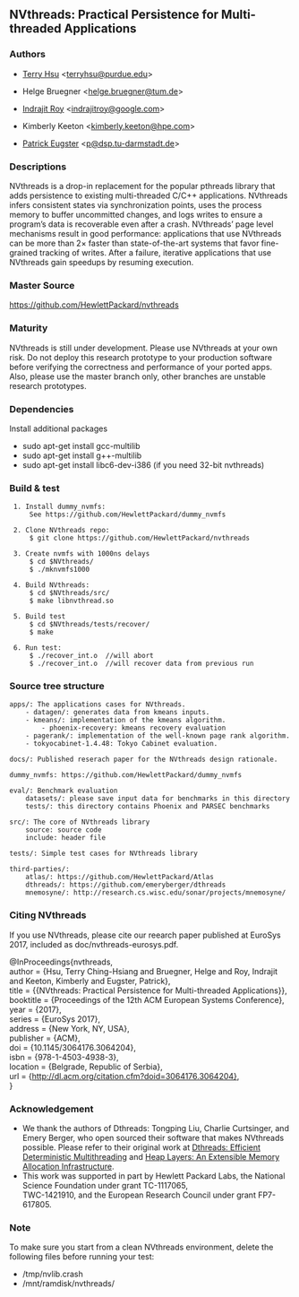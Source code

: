 NVthreads: Practical Persistence for Multi-threaded Applications
-------------------------------------------------------------------------------------


### Authors ###

- [Terry Hsu](http://www.cs.purdue.edu/homes/hsu62) <<terryhsu@purdue.edu>>

- Helge Bruegner <<helge.bruegner@tum.de>>

- [Indrajit Roy](http://www.indrajitroy.com) <<indrajitroy@google.com>>

- Kimberly Keeton <<kimberly.keeton@hpe.com>>

- [Patrick Eugster](https://www.cs.purdue.edu/homes/peugster/) <<p@dsp.tu-darmstadt.de>>


### Descriptions ###

NVthreads is a drop-in replacement for the popular pthreads library that adds persistence
to existing multi-threaded C/C++ applications. NVthreads infers consistent states via
synchronization points, uses the process memory to buffer uncommitted changes,
and logs writes to ensure a program’s data is recoverable even after a crash.
NVthreads’ page level mechanisms result in good performance: applications that use
NVthreads can be more than 2× faster than state-of-the-art systems that favor
fine-grained tracking of writes. After a failure, iterative applications that use NVthreads
gain speedups by resuming execution.


### Master Source  ###

https://github.com/HewlettPackard/nvthreads


### Maturity ###

NVthreads is still under development.  Please use NVthreads at your own risk. Do not deploy
this research prototype to your production software before verifying the correctness and
performance of your ported apps. Also, please use the master branch only, other branches
are unstable research prototypes.

### Dependencies ###

Install additional packages
 - sudo apt-get install gcc-multilib
 - sudo apt-get install g++-multilib
 - sudo apt-get install libc6-dev-i386 (if you need 32-bit nvthreads)
     
### Build & test ###
     1. Install dummy_nvmfs: 
         See https://github.com/HewlettPackard/dummy_nvmfs
     
     2. Clone NVthreads repo:
         $ git clone https://github.com/HewlettPackard/nvthreads
     
     3. Create nvmfs with 1000ns delays
         $ cd $NVthreads/
         $ ./mknvmfs1000
     
     4. Build NVthreads:
         $ cd $NVthreads/src/
         $ make libnvthread.so

     5. Build test
         $ cd $NVthreads/tests/recover/
         $ make

     6. Run test:
         $ ./recover_int.o  //will abort
         $ ./recover_int.o  //will recover data from previous run
         
         
### Source tree structure ###
   
    apps/: The applications cases for NVthreads.
        - datagen/: generates data from kmeans inputs.
        - kmeans/: implementation of the kmeans algorithm.
            - phoenix-recovery: kmeans recovery evaluation
        - pagerank/: implementation of the well-known page rank algorithm.
        - tokyocabinet-1.4.48: Tokyo Cabinet evaluation.

    docs/: Published reserach paper for the NVthreads design rationale.

    dummy_nvmfs: https://github.com/HewlettPackard/dummy_nvmfs

    eval/: Benchmark evaluation
        datasets/: please save input data for benchmarks in this directory
        tests/: this directory contains Phoenix and PARSEC benchmarks

    src/: The core of NVthreads library
        source: source code 
        include: header file

    tests/: Simple test cases for NVthreads library
    
    third-parties/: 
        atlas/: https://github.com/HewlettPackard/Atlas
        dthreads/: https://github.com/emeryberger/dthreads
        mnemosyne/: http://research.cs.wisc.edu/sonar/projects/mnemosyne/


### Citing NVthreads ###

If you use NVthreads, please cite our reearch paper published at EuroSys 2017, included as doc/nvthreads-eurosys.pdf.

@InProceedings{nvthreads,   
author    = {Hsu, Terry Ching-Hsiang and Bruegner, Helge and Roy, Indrajit and Keeton, Kimberly and Eugster, Patrick},   
title     = {{NVthreads: Practical Persistence for Multi-threaded Applications}},   
booktitle = {Proceedings of the 12th ACM European Systems Conference},   
year      = {2017},   
series    = {EuroSys 2017},   
address   = {New York, NY, USA},   
publisher = {ACM},   
doi       = {10.1145/3064176.3064204},   
isbn      = {978-1-4503-4938-3},   
location  = {Belgrade, Republic of Serbia},   
url       = {http://dl.acm.org/citation.cfm?doid=3064176.3064204},   
}


### Acknowledgement ###
 - We thank the authors of Dthreads: Tongping Liu, Charlie Curtsinger, and Emery Berger, who open sourced their software that 
 makes NVthreads possible. Please refer to their original work at [Dthreads: Efficient Deterministic Multithreading](https://github.com/emeryberger/dthreads)
 and [Heap Layers: An Extensible Memory Allocation Infrastructure](https://github.com/emeryberger/Heap-Layers).
 - This work was supported in part by Hewlett Packard Labs, the National Science Foundation under grant TC-1117065,  
TWC-1421910, and the European Research Council under grant FP7-617805.

### Note ###

To make sure you start from a clean NVthreads environment, delete the following files before running your test:
       
 - /tmp/nvlib.crash
 - /mnt/ramdisk/nvthreads/


